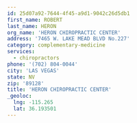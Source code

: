 ```yaml
---
id: 25d07a92-7644-4f45-a9d1-9042c26d5db1
first_name: ROBERT
last_name: HERON
org_name: 'HERON CHIROPRACTIC CENTER'
address: '7465 W. LAKE MEAD BLVD No.227'
category: complementary-medicine
services:
  - chiropractors
phone: '(702) 804-0044'
city: 'LAS VEGAS'
state: NV
zip: '89128'
title: 'HERON CHIROPRACTIC CENTER'
_geoloc:
  lng: -115.265
  lat: 36.193501
---
```

